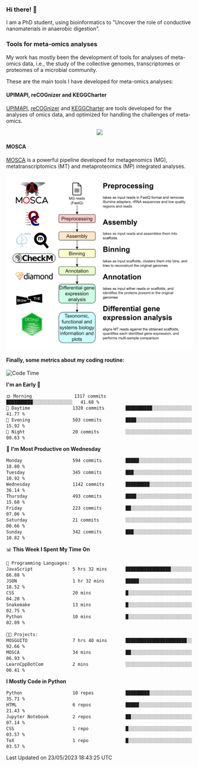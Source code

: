 ### Hi there! 👋

I am a PhD student, using bioinformatics to "Uncover the role of conductive nanomaterials in anaerobic digestion".

### Tools for meta-omics analyses

My work has mostly been the development of tools for analyses of meta-omics data, i.e., the study of the collective genomes, transcriptomes or proteomes of a microbial community.

These are the main tools I have developed for meta-omics analyses:

#### UPIMAPI, reCOGnizer and KEGGCharter

[UPIMAPI](https://github.com/iquasere/UPIMAPI), [reCOGnizer](https://github.com/iquasere/reCOGnizer) and [KEGGCharter](https://github.com/iquasere/KEGGCharter) are tools developed for the analyses of omics data, and optimized for handling the challenges of meta-omics.

<p align="center">
    <img src="assets/annotation_paper.png">
</p>

#### MOSCA

[MOSCA](https://github.com/iquasere/MOSCA) is a powerful pipeline developed for metagenomics (MG), metatranscriptomics (MT) and metaproteomics (MP) integrated analyses.

<p align="center">
    <img src="assets/mosca_workflow.png" align="center" width="700">
</p>


#### Finally, some metrics about my coding routine:

<!--START_SECTION:waka-->
![Code Time](http://img.shields.io/badge/Code%20Time-569%20hrs%204%20mins-blue)

**I'm an Early 🐤** 

```text
🌞 Morning                1317 commits        ██████████░░░░░░░░░░░░░░░   41.68 % 
🌆 Daytime                1320 commits        ██████████░░░░░░░░░░░░░░░   41.77 % 
🌃 Evening                503 commits         ████░░░░░░░░░░░░░░░░░░░░░   15.92 % 
🌙 Night                  20 commits          ░░░░░░░░░░░░░░░░░░░░░░░░░   00.63 % 
```
📅 **I'm Most Productive on Wednesday** 

```text
Monday                   594 commits         █████░░░░░░░░░░░░░░░░░░░░   18.80 % 
Tuesday                  345 commits         ███░░░░░░░░░░░░░░░░░░░░░░   10.92 % 
Wednesday                1142 commits        █████████░░░░░░░░░░░░░░░░   36.14 % 
Thursday                 493 commits         ████░░░░░░░░░░░░░░░░░░░░░   15.60 % 
Friday                   223 commits         ██░░░░░░░░░░░░░░░░░░░░░░░   07.06 % 
Saturday                 21 commits          ░░░░░░░░░░░░░░░░░░░░░░░░░   00.66 % 
Sunday                   342 commits         ███░░░░░░░░░░░░░░░░░░░░░░   10.82 % 
```


📊 **This Week I Spent My Time On** 

```text
💬 Programming Languages: 
JavaScript               5 hrs 32 mins       █████████████████░░░░░░░░   66.88 % 
JSON                     1 hr 32 mins        █████░░░░░░░░░░░░░░░░░░░░   18.52 % 
CSS                      20 mins             █░░░░░░░░░░░░░░░░░░░░░░░░   04.20 % 
Snakemake                13 mins             █░░░░░░░░░░░░░░░░░░░░░░░░   02.75 % 
Python                   10 mins             █░░░░░░░░░░░░░░░░░░░░░░░░   02.09 % 

🐱‍💻 Projects: 
MOSGUITO                 7 hrs 40 mins       ███████████████████████░░   92.66 % 
MOSCA                    34 mins             ██░░░░░░░░░░░░░░░░░░░░░░░   06.93 % 
LearnCppDotCom           2 mins              ░░░░░░░░░░░░░░░░░░░░░░░░░   00.41 % 
```

**I Mostly Code in Python** 

```text
Python                   10 repos            █████████░░░░░░░░░░░░░░░░   35.71 % 
HTML                     6 repos             █████░░░░░░░░░░░░░░░░░░░░   21.43 % 
Jupyter Notebook         2 repos             ██░░░░░░░░░░░░░░░░░░░░░░░   07.14 % 
CSS                      1 repo              █░░░░░░░░░░░░░░░░░░░░░░░░   03.57 % 
TeX                      1 repo              █░░░░░░░░░░░░░░░░░░░░░░░░   03.57 % 
```




 Last Updated on 23/05/2023 18:43:25 UTC
<!--END_SECTION:waka-->
